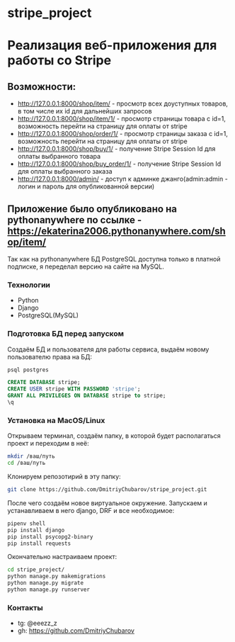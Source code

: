 # stripe_project
# Реализация веб-приложения для работы со Stripe

## Возможности:
- http://127.0.0.1:8000/shop/item/ - просмотр всех доуступных товаров, в том числе их id для дальнейших запросов
- http://127.0.0.1:8000/shop/item/1/ - просмотр страницы товара с id=1, возможность перейти на страницу для оплаты от stripe
- http://127.0.0.1:8000/shop/order/1/ - просмотр страницы заказа с id=1, возможность перейти на страницу для оплаты от stripe
- http://127.0.0.1:8000/shop/buy/1/ - получение Stripe Session Id для оплаты выбранного товара
- http://127.0.0.1:8000/shop/buy_order/1/ - получение Stripe Session Id для оплаты выбранного заказа
- http://127.0.0.1:8000/admin/ - доступ к админке джанго(admin:admin - логин и пароль для опубликованной версии)

## Приложение было опубликовано на pythonanywhere по ссылке - https://ekaterina2006.pythonanywhere.com/shop/item/
Так как на pythonanywhere БД PostgreSQL доступна только в платной подписке, я переделал версию на сайте на MySQL. 

### Технологии

- Python
- Django
- PostgreSQL(MySQL)

### Подготовка БД перед запуском

Создаём БД и пользователя для работы сервиса, выдаём новому пользователю права на БД:
```bash
psql postgres
```
```sql
CREATE DATABASE stripe;
CREATE USER stripe WITH PASSWORD 'stripe';
GRANT ALL PRIVILEGES ON DATABASE stripe to stripe;
\q
```

### Установка на MacOS/Linux

Открываем терминал, создаём папку, в которой будет располагаться проект и переходим в неё:
```bash
mkdir /ваш/путь
cd /ваш/путь
```
Клонируем репозотирий в эту папку:
```bash 
git clone https://github.com/DmitriyChubarov/stripe_project.git
```
После чего создаём новое виртуальное окружение. Запускаем и устанавливаем в него django, DRF и все необходимое:
```bash
pipenv shell
pip install django
pip install psycopg2-binary
pip install requests

```
Окончательно настраиваем проект:
```bash
cd stripe_project/
python manage.py makemigrations
python manage.py migrate
python manage.py runserver
```
  
### Контакты
- tg: @eeezz_z
- gh: https://github.com/DmitriyChubarov

